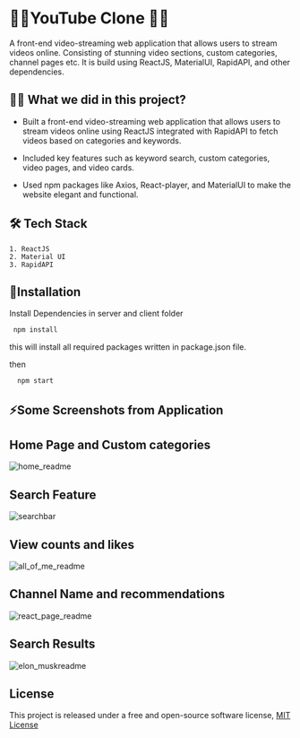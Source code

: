 # 👯‍♀️YouTube Clone 👯‍♀️ 
A front-end video-streaming web application that allows users to stream videos online. Consisting of stunning video sections, custom categories, channel pages etc. It is build using ReactJS, MaterialUI, RapidAPI, and other dependencies.

## 👩‍💻 What we did in this project? 


- Built a front-end video-streaming web application that allows users to stream videos online using ReactJS integrated with RapidAPI to fetch videos based on categories and keywords.

- Included key features such as keyword search, custom categories, video pages, and video cards.
- Used npm packages like Axios, React-player, and MaterialUI to make the website elegant and functional.


## 🛠 Tech Stack
    1. ReactJS
    2. Material UI
    3. RapidAPI


## 🚀Installation

Install Dependencies in server and client folder
```bash
 npm install
```
this will install all required packages written in package.json file.

then
```bash
  npm start

```
    

##
## ⚡️Some Screenshots from Application
## Home Page and Custom categories
![home_readme](https://user-images.githubusercontent.com/83569253/194260985-6ca91743-619b-410b-8716-84b81d4494e6.png)
##
## Search Feature
![searchbar](https://user-images.githubusercontent.com/83569253/194262109-20db4ec7-9b68-40f8-ba1e-c0cd2bb5c732.png)
##
## View counts and likes
![all_of_me_readme](https://user-images.githubusercontent.com/83569253/194262307-d22303fa-b220-4628-9754-dfa554f3a5f3.png)

##
## Channel Name and recommendations
![react_page_readme](https://user-images.githubusercontent.com/83569253/194262514-3d6b14fc-f448-4c0a-b1ea-67bb4b3700bb.png)
##
## Search Results
![elon_muskreadme](https://user-images.githubusercontent.com/83569253/194262672-7fdf7717-7ab0-49a1-9f97-b6aa01a19268.png)

## License

This project is released under a free and open-source software license, [MIT License](https://choosealicense.com/licenses/mit/)
